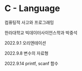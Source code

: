 # C - Language
컴퓨팅적 사고와 프로그래밍

한라대학교 빅데이터사이언스학과 
박중석

2022.9.1
오리엔테이션

2022.9.8
변수의 자료형 

2022.9.14
printf, scanf 함수
